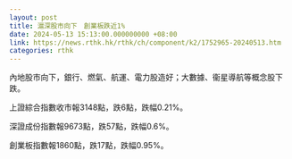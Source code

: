 ```yaml
---
layout: post
title: 滬深股市向下　創業板跌近1%
date: 2024-05-13 15:13:00.000000000 +08:00
link: https://news.rthk.hk/rthk/ch/component/k2/1752965-20240513.htm
categories: rthk
---
```


內地股市向下，銀行、燃氣、航運、電力股造好；大數據、衞星導航等概念股下跌。

上證綜合指數收市報3148點，跌6點，跌幅0.21%。

深證成份指數報9673點，跌57點，跌幅0.6%。

創業板指數報1860點，跌17點，跌幅0.95%。
